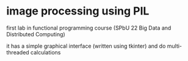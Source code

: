 # image processing using PIL
first lab in functional programming course (SPbU 22 Big Data and Distributed Computing)

it has a simple graphical interface (written using tkinter) and do multi-threaded calculations
